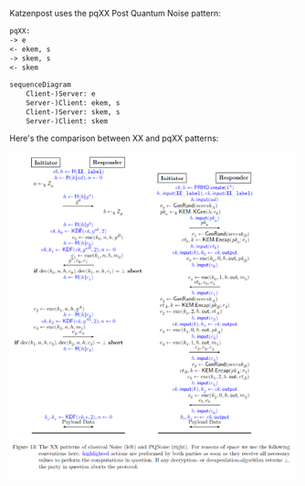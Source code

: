 

Katzenpost uses the pqXX Post Quantum Noise pattern:

```
pqXX:
-> e
<- ekem, s
-> skem, s
<- skem
```

```mermaid
sequenceDiagram
    Client-)Server: e
    Server-)Client: ekem, s
    Client-)Server: skem, s
    Server-)Client: skem
```

Here's the comparison between XX and pqXX patterns:


![XX vs pqXX](XX_vs_pqXX.png)


